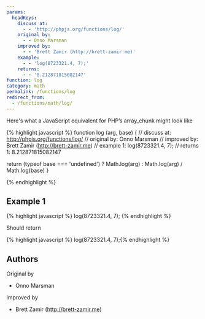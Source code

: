 ```yaml
---
params:
  headKeys:
    discuss at:
      - - 'http://phpjs.org/functions/log/'
    original by:
      - - Onno Marsman
    improved by:
      - - 'Brett Zamir (http://brett-zamir.me)'
    example:
      - - 'log(8723321.4, 7);'
    returns:
      - - '8.212871815082147'
function: log
category: math
permalink: /functions/log
redirect_from:
  - /functions/math/log/
---
```


<!-- WARNING! This file is auto generated by `npm run web:inject`, do not edit by hand -->

Here's what a JavaScript equivalent for PHP’s array_chunk might look like

{% highlight javascript %}
function log (arg, base) {
  //  discuss at: http://phpjs.org/functions/log/
  // original by: Onno Marsman
  // improved by: Brett Zamir (http://brett-zamir.me)
  //   example 1: log(8723321.4, 7);
  //   returns 1: 8.212871815082147

  return (typeof base === 'undefined') ?
    Math.log(arg) :
    Math.log(arg) / Math.log(base)
}

{% endhighlight %}

## Example 1

{% highlight javascript %}
log(8723321.4, 7);
{% endhighlight %}

Should return

{% highlight javascript %}
log(8723321.4, 7);{% endhighlight %}


## Authors


Original by

- Onno Marsman


Improved by

- Brett Zamir (http://brett-zamir.me)

